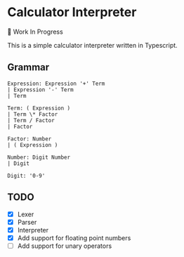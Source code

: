 # Calculator Interpreter

:construction_worker: Work In Progress

This is a simple calculator interpreter written in Typescript.

## Grammar

```
Expression: Expression '+' Term
| Expression '-' Term
| Term

Term: ( Expression )
| Term \* Factor
| Term / Factor
| Factor

Factor: Number
| ( Expression )

Number: Digit Number
| Digit

Digit: '0-9'
```

## TODO

- [x] Lexer
- [x] Parser
- [x] Interpreter
- [x] Add support for floating point numbers
- [ ] Add support for unary operators
